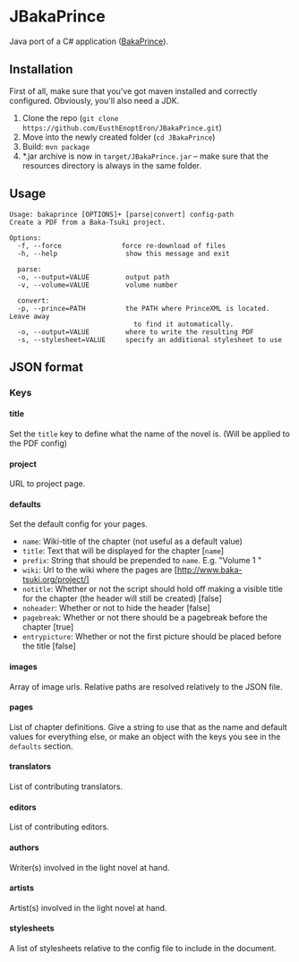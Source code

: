 JBakaPrince
===========

Java port of a C# application ([BakaPrince](https://github.com/EusthEnoptEron/BakaPrince)).

Installation
------------

First of all, make sure that you've got maven installed and correctly configured. Obviously, you'll also need a JDK.

1. Clone the repo (`git clone https://github.com/EusthEnoptEron/JBakaPrince.git`)
2. Move into the newly created folder (`cd JBakaPrince`)
3. Build: `mvn package`
4. *.jar archive is now in `target/JBakaPrince.jar` – make sure that the resources directory is always in the same folder.


## Usage
```
Usage: bakaprince [OPTIONS]+ [parse|convert] config-path
Create a PDF from a Baka-Tsuki project.

Options:
  -f, --force               force re-download of files
  -h, --help                 show this message and exit
  
  parse:
  -o, --output=VALUE         output path
  -v, --volume=VALUE         volume number
  
  convert:
  -p, --prince=PATH          the PATH where PrinceXML is located. Leave away
                               to find it automatically.
  -o, --output=VALUE         where to write the resulting PDF
  -s, --stylesheet=VALUE     specify an additional stylesheet to use
```

## JSON format
### Keys
#### title
Set the `title` key to define what the name of the novel is. (Will be applied to the PDF config)

#### project
URL to project page.

#### defaults
Set the default config for your pages.

* `name`: Wiki-title of the chapter (not useful as a default value)
* `title`: Text that will be displayed for the chapter [`name`]
* `prefix`: String that should be prepended to `name`. E.g. "Volume 1 "
* `wiki`: Url to the wiki where the pages are [http://www.baka-tsuki.org/project/]
* `notitle`: Whether or not the script should hold off making a visible title for the chapter (the header will still be created) [false]
* `noheader`: Whether or not to hide the header [false]
* `pagebreak`: Whether or not there should be a pagebreak before the chapter [true]
* `entrypicture`: Whether or not the first picture should be placed before the title [false]

#### images
Array of image urls. Relative paths are resolved relatively to the JSON file.

#### pages
List of chapter definitions. Give a string to use that as the name and default values for everything else, or make an object with the keys you see in the `defaults` section.

#### translators
List of contributing translators.

#### editors
List of contributing editors.

#### authors
Writer(s) involved in the light novel at hand.

#### artists
Artist(s) involved in the light novel at hand.


#### stylesheets
A list of stylesheets relative to the config file to include in the document.
